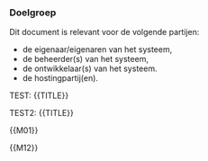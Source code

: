 ### Doelgroep

Dit document is relevant voor de volgende partijen:
* de eigenaar/eigenaren van het systeem,
* de beheerder(s) van het systeem,
* de ontwikkelaar(s) van het systeem.
* de hostingpartij(en).

TEST: {{TITLE}}

TEST2: {{TITLE}}

{{M01}}

{{M12}}
